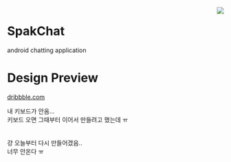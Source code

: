 <img align="right" src="https://raw.githubusercontent.com/sungbin5304/SpakChat/master/app/src/main/res/mipmap-xxhdpi/ic_launcher.png" />

# SpakChat
android chatting application

# Design Preview
[dribbble.com](https://dribbble.com/zmo__/collections/3269989-SpakChat-Design?utm_source=Clipboard_clipboard_collection&utm_campaign=zmo__&utm_content=SpakChat%20%23Design&utm_medium=Social_Share)


내 키보드가 안옴...<br/>
키보드 오면 그때부터 이어서 만들려고 했는데 ㅠ<br/>
<br/><br/>
걍 오늘부터 다시 만들어겠음..<br/>
너무 안온다 ㅠ<br/>
